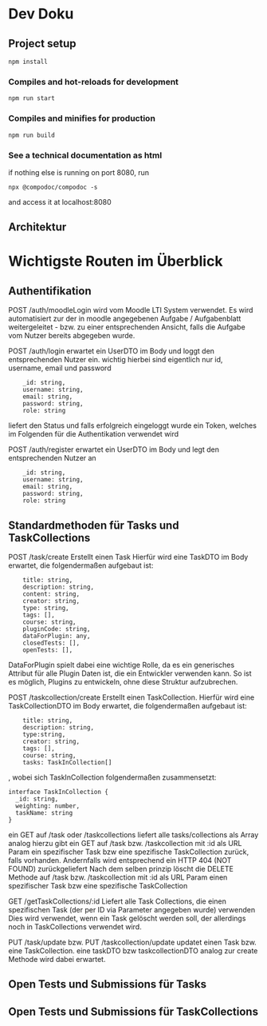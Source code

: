 # Dev Doku


## Project setup
```
npm install
```

### Compiles and hot-reloads for development
```
npm run start
```

### Compiles and minifies for production
```
npm run build
```

### See a technical documentation as html
if nothing else is running on port 8080, run
```
npx @compodoc/compodoc -s
```
and access it at localhost:8080

## Architektur

# Wichtigste Routen im Überblick
## Authentifikation

POST /auth/moodleLogin
wird vom Moodle LTI System verwendet.
Es wird automatisiert zur der in moodle angegebenen Aufgabe / Aufgabenblatt weitergeleitet - bzw. zu einer entsprechenden Ansicht, falls die Aufgabe vom Nutzer bereits abgegeben wurde.

POST /auth/login erwartet ein UserDTO im Body und loggt den entsprechenden Nutzer ein. wichtig hierbei sind eigentlich nur id, username, email und password
```
    _id: string,
    username: string,
    email: string,
    password: string,
    role: string
```
liefert den Status und falls erfolgreich eingeloggt wurde ein Token, welches im Folgenden für die Authentikation verwendet wird

POST /auth/register erwartet ein UserDTO im Body und legt den entsprechenden Nutzer an
```
    _id: string,
    username: string,
    email: string,
    password: string,
    role: string
```

## Standardmethoden für Tasks und TaskCollections

POST /task/create
Erstellt einen Task Hierfür wird eine TaskDTO im Body erwartet, die folgendermaßen aufgebaut ist:
```
    title: string,
    description: string,
    content: string,
    creator: string,
    type: string,
    tags: [],
    course: string,
    pluginCode: string,
    dataForPlugin: any,
    closedTests: [],
    openTests: [],
```
DataForPlugin spielt dabei eine wichtige Rolle, da es ein generisches Attribut für alle Plugin Daten ist, die ein Entwickler verwenden kann.
So ist es möglich, Plugins zu entwickeln, ohne diese Struktur aufzubrechen.

POST /taskcollection/create
Erstellt einen TaskCollection. Hierfür wird eine TaskCollectionDTO im Body erwartet, die folgendermaßen aufgebaut ist:
```
    title: string,
    description: string,
    type:string,
    creator: string,
    tags: [],
    course: string,
    tasks: TaskInCollection[]
```
, wobei sich TaskInCollection folgendermaßen zusammensetzt:
```
interface TaskInCollection {
  _id: string,
  weighting: number,
  taskName: string
}
```

ein GET auf /task oder /taskcollections liefert alle tasks/collections als Array
analog hierzu gibt ein GET auf /task bzw. /taskcollection mit :id als URL Param ein spezifischer Task bzw eine spezifische TaskCollection zurück, falls vorhanden.
Andernfalls wird entsprechend ein HTTP 404 (NOT FOUND) zurückgeliefert
Nach dem selben prinzip löscht die DELETE Methode auf /task bzw. /taskcollection mit :id als URL Param einen spezifischer Task bzw eine spezifische TaskCollection

GET /getTaskCollections/:id
Liefert alle Task Collections, die einen spezifischen Task (der per ID via Parameter angegeben wurde) verwenden
Dies wird verwendet, wenn ein Task gelöscht werden soll, der allerdings noch in TaskCollections verwendet wird.

PUT /task/update bzw. PUT /taskcollection/update
updatet einen Task bzw. eine TaskCollection. eine taskDTO bzw taskcollectionDTO analog zur create Methode wird dabei erwartet.

## Open Tests und Submissions für Tasks

## Open Tests und Submissions für TaskCollections